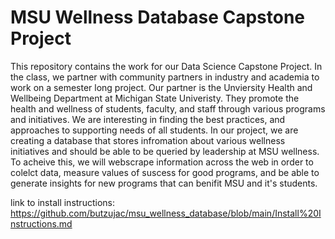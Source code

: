# MSU Wellness Database Capstone Project

This repository contains the work for our Data Science Capstone Project. In the class, we partner with community partners in industry and academia to work on a semester long project. Our partner is the Unviersity Health and Wellbeing Department at Michigan State Univeristy. They promote the health and wellness of students, faculty, and staff through various programs and initiatives. We are interesting in finding the best practices, and approaches to supporting needs of all students. In our project, we are creating a database that stores infromation about various wellness initiatives and should be able to be queried by leadership at MSU wellness. To acheive this, we will webscrape information across the web in order to colelct data, measure values of suscess for good programs, and be able to generate insights for new programs that can benifit MSU and it's students. 

link to install instructions: https://github.com/butzujac/msu_wellness_database/blob/main/Install%20Instructions.md
